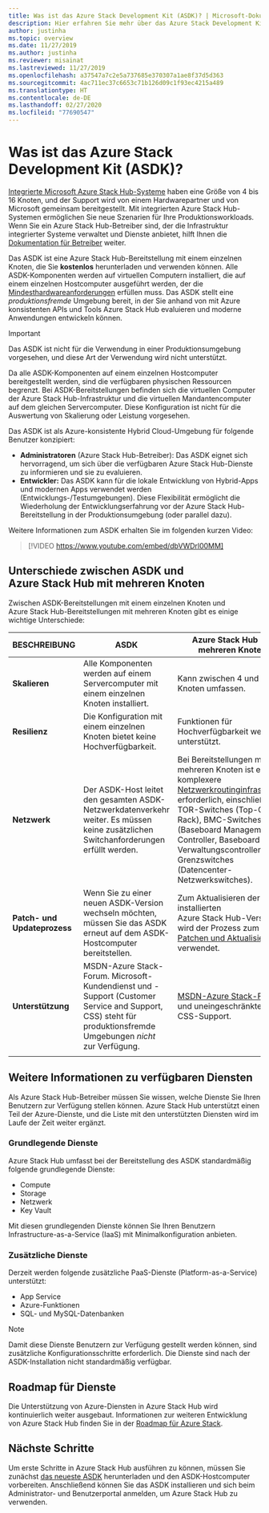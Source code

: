```yaml
---
title: Was ist das Azure Stack Development Kit (ASDK)? | Microsoft-Dokumentation
description: Hier erfahren Sie mehr über das Azure Stack Development Kit und seine Verwendung zum Auswerten von Azure Stack Hub.
author: justinha
ms.topic: overview
ms.date: 11/27/2019
ms.author: justinha
ms.reviewer: misainat
ms.lastreviewed: 11/27/2019
ms.openlocfilehash: a37547a7c2e5a737685e370307a1ae8f37d5d363
ms.sourcegitcommit: 4ac711ec37c6653c71b126d09c1f93ec4215a489
ms.translationtype: HT
ms.contentlocale: de-DE
ms.lasthandoff: 02/27/2020
ms.locfileid: "77690547"
---
```

# <a name="what-is-the-azure-stack-development-kit-asdk"></a>Was ist das Azure Stack Development Kit (ASDK)?
[Integrierte Microsoft Azure Stack Hub-Systeme](../operator/azure-stack-overview.md) haben eine Größe von 4 bis 16 Knoten, und der Support wird von einem Hardwarepartner und von Microsoft gemeinsam bereitgestellt. Mit integrierten Azure Stack Hub-Systemen ermöglichen Sie neue Szenarien für Ihre Produktionsworkloads. Wenn Sie ein Azure Stack Hub-Betreiber sind, der die Infrastruktur integrierter Systeme verwaltet und Dienste anbietet, hilft Ihnen die [Dokumentation für Betreiber](/azure-stack/operator) weiter.

Das ASDK ist eine Azure Stack Hub-Bereitstellung mit einem einzelnen Knoten, die Sie **kostenlos** herunterladen und verwenden können. Alle ASDK-Komponenten werden auf virtuellen Computern installiert, die auf einem einzelnen Hostcomputer ausgeführt werden, der die [Mindesthardwareanforderungen](asdk-deploy-considerations.md#hardware) erfüllen muss. Das ASDK stellt eine *produktionsfremde* Umgebung bereit, in der Sie anhand von mit Azure konsistenten APIs und Tools Azure Stack Hub evaluieren und moderne Anwendungen entwickeln können. 

> [!IMPORTANT]
> Das ASDK ist nicht für die Verwendung in einer Produktionsumgebung vorgesehen, und diese Art der Verwendung wird nicht unterstützt.

Da alle ASDK-Komponenten auf einem einzelnen Hostcomputer bereitgestellt werden, sind die verfügbaren physischen Ressourcen begrenzt. Bei ASDK-Bereitstellungen befinden sich die virtuellen Computer der Azure Stack Hub-Infrastruktur und die virtuellen Mandantencomputer auf dem gleichen Servercomputer. Diese Konfiguration ist nicht für die Auswertung von Skalierung oder Leistung vorgesehen.

Das ASDK ist als Azure-konsistente Hybrid Cloud-Umgebung für folgende Benutzer konzipiert:
- **Administratoren** (Azure Stack Hub-Betreiber): Das ASDK eignet sich hervorragend, um sich über die verfügbaren Azure Stack Hub-Dienste zu informieren und sie zu evaluieren.
- **Entwickler:** Das ASDK kann für die lokale Entwicklung von Hybrid-Apps und modernen Apps verwendet werden (Entwicklungs-/Testumgebungen). Diese Flexibilität ermöglicht die Wiederholung der Entwicklungserfahrung vor der Azure Stack Hub-Bereitstellung in der Produktionsumgebung (oder parallel dazu).

Weitere Informationen zum ASDK erhalten Sie im folgenden kurzen Video:

> [!VIDEO https://www.youtube.com/embed/dbVWDrl00MM]


## <a name="asdk-and-multi-node-azure-stack-hub-differences"></a>Unterschiede zwischen ASDK und Azure Stack Hub mit mehreren Knoten
Zwischen ASDK-Bereitstellungen mit einem einzelnen Knoten und Azure Stack Hub-Bereitstellungen mit mehreren Knoten gibt es einige wichtige Unterschiede:

|BESCHREIBUNG|ASDK|Azure Stack Hub mit mehreren Knoten|
|-----|-----|-----|
|**Skalieren**|Alle Komponenten werden auf einem Servercomputer mit einem einzelnen Knoten installiert.|Kann zwischen 4 und 16 Knoten umfassen.|
|**Resilienz**|Die Konfiguration mit einem einzelnen Knoten bietet keine Hochverfügbarkeit.|Funktionen für Hochverfügbarkeit werden unterstützt.|
|**Netzwerk**|Der ASDK-Host leitet den gesamten ASDK-Netzwerkdatenverkehr weiter. Es müssen keine zusätzlichen Switchanforderungen erfüllt werden.|Bei Bereitstellungen mit mehreren Knoten ist eine komplexere [Netzwerkroutinginfrastruktur](../operator/azure-stack-network.md#network-infrastructure) erforderlich, einschließlich TOR-Switches (Top-Of-Rack), BMC-Switches (Baseboard Management Controller, Baseboard-Verwaltungscontroller) und Grenzswitches (Datencenter-Netzwerkswitches).|
|**Patch- und Updateprozess**|Wenn Sie zu einer neuen ASDK-Version wechseln möchten, müssen Sie das ASDK erneut auf dem ASDK-Hostcomputer bereitstellen.|Zum Aktualisieren der installierten Azure Stack Hub-Version wird der Prozess zum [Patchen und Aktualisieren](../operator/azure-stack-updates.md) verwendet.|
|**Unterstützung**|MSDN-Azure Stack-Forum. Microsoft-Kundendienst und -Support (Customer Service and Support, CSS) steht für produktionsfremde Umgebungen *nicht* zur Verfügung.|[MSDN-Azure Stack-Forum](https://social.msdn.microsoft.com/Forums/en-US/home?forum=AzureStack) und uneingeschränkter CSS-Support.|
| | |

## <a name="learn-about-available-services"></a>Weitere Informationen zu verfügbaren Diensten
Als Azure Stack Hub-Betreiber müssen Sie wissen, welche Dienste Sie Ihren Benutzern zur Verfügung stellen können. Azure Stack Hub unterstützt einen Teil der Azure-Dienste, und die Liste mit den unterstützten Diensten wird im Laufe der Zeit weiter ergänzt.

### <a name="foundational-services"></a>Grundlegende Dienste
Azure Stack Hub umfasst bei der Bereitstellung des ASDK standardmäßig folgende grundlegende Dienste:
- Compute
- Storage
- Netzwerk
- Key Vault

Mit diesen grundlegenden Dienste können Sie Ihren Benutzern Infrastructure-as-a-Service (IaaS) mit Minimalkonfiguration anbieten.

### <a name="additional-services"></a>Zusätzliche Dienste
Derzeit werden folgende zusätzliche PaaS-Dienste (Platform-as-a-Service) unterstützt:
- App Service
- Azure-Funktionen
- SQL- und MySQL-Datenbanken

> [!NOTE]
> Damit diese Dienste Benutzern zur Verfügung gestellt werden können, sind zusätzliche Konfigurationsschritte erforderlich. Die Dienste sind nach der ASDK-Installation nicht standardmäßig verfügbar.

## <a name="service-roadmap"></a>Roadmap für Dienste
Die Unterstützung von Azure-Diensten in Azure Stack Hub wird kontinuierlich weiter ausgebaut. Informationen zur weiteren Entwicklung von Azure Stack Hub finden Sie in der [Roadmap für Azure Stack](https://azure.microsoft.com/roadmap/?tag=azure-stack). 


## <a name="next-steps"></a>Nächste Schritte
Um erste Schritte in Azure Stack Hub ausführen zu können, müssen Sie zunächst [das neueste ASDK](asdk-download.md) herunterladen und den ASDK-Hostcomputer vorbereiten. Anschließend können Sie das ASDK installieren und sich beim Administrator- und Benutzerportal anmelden, um Azure Stack Hub zu verwenden.